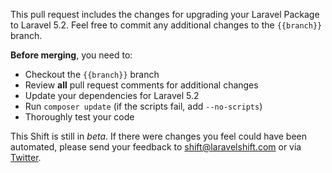 This pull request includes the changes for upgrading your Laravel Package to Laravel 5.2. Feel free to commit any additional changes to the `{{branch}}` branch.

**Before merging**, you need to:

- Checkout the `{{branch}}` branch
- Review **all** pull request comments for additional changes
- Update your dependencies for Laravel 5.2
- Run `composer update` (if the scripts fail, add `--no-scripts`)
- Thoroughly test your code

This Shift is still in *beta*. If there were changes you feel could have been automated, please send your feedback to [shift@laravelshift.com](mailto:shift@laravelshift.com) or via [Twitter](https://twitter.com/laravelshift).